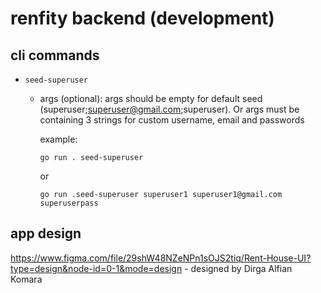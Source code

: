 # renfity backend (development)

## cli commands
- `seed-superuser`
    - args (optional):
        args should be empty for default seed (superuser;superuser@gmail.com;superuser). Or args must be containing 3 strings for custom username, email and passwords

        example:
        ```
        go run . seed-superuser
        ```
        or
        ```
        go run .seed-superuser superuser1 superuser1@gmail.com superuserpass
        ```

## app design
https://www.figma.com/file/29shW48NZeNPn1sOJS2tiq/Rent-House-UI?type=design&node-id=0-1&mode=design - designed by Dirga Alfian Komara
